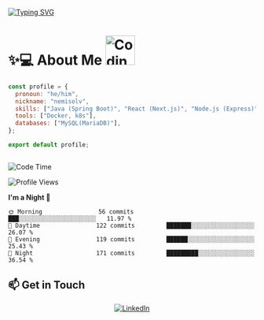 

[![Typing SVG](https://readme-typing-svg.demolab.com?font=Fira+Code&weight=500&pause=1000&center=true&vCenter=true&repeat=false&multiline=true&width=800&height=100&lines=Hi%2C+I'm+nemisolv%2C+a+Java+backend+dev+from+Vietnam.;My+brain+throws+'WordNotFoundException'+when+I+speak+English.+%F0%9F%A4%AF%F0%9F%93%9A)](https://git.io/typing-svg)

<p align="center">

# ✨💻 About Me  <img src="https://media.giphy.com/media/WUlplcMpOCEmTGBtBW/giphy.gif" width="60" alt="Coding gif">

</p>



``` javascript
const profile = {
  pronoun: "he/him",
  nickname: "nemisolv",
  skills: ["Java (Spring Boot)", "React (Next.js)", "Node.js (Express)"],
  tools: ["Docker, k8s"],
  databases: ["MySQL(MariaDB)"],
};

export default profile;



```




<!--START_SECTION:waka-->
![Code Time](http://img.shields.io/badge/Code%20Time-18%20hrs%2029%20mins-blue)

![Profile Views](http://img.shields.io/badge/Profile%20Views-0-blue)

**I'm a Night 🦉** 

```text
🌞 Morning                56 commits          ███░░░░░░░░░░░░░░░░░░░░░░   11.97 % 
🌆 Daytime                122 commits         ███████░░░░░░░░░░░░░░░░░░   26.07 % 
🌃 Evening                119 commits         ██████░░░░░░░░░░░░░░░░░░░   25.43 % 
🌙 Night                  171 commits         █████████░░░░░░░░░░░░░░░░   36.54 % 
```



<!--END_SECTION:waka-->



## 📫 Get in Touch

<div align="center">

[![LinkedIn](https://img.shields.io/badge/LinkedIn-0077B5?style=for-the-badge&logo=linkedin&logoColor=white)](https://www.linkedin.com/in/vu-nam-510688319)
<!-- [![Twitter](https://img.shields.io/badge/Twitter-1DA1F2?style=for-the-badge&logo=twitter&logoColor=white)](https://twitter.com/yourusername)
[![Email](https://img.shields.io/badge/Email-D14836?style=for-the-badge&logo=gmail&logoColor=white)](mailto:your.email@example.com) -->

</div>


